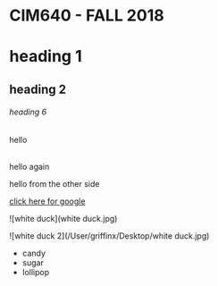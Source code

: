 # CIM640 - FALL 2018

# heading 1
## heading 2

###### heading 6

hello

<br>hello again</br>

<p>hello from the other side</p>


[click here for google](google.com)



![white duck](white duck.jpg)


![white duck 2](/User/griffinx/Desktop/white duck.jpg)




* candy
* sugar
* lollipop
